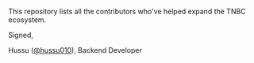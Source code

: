 This repository lists all the contributors who've helped expand the TNBC ecosystem.

Signed,

Hussu ([@hussu010](https://github.com/hussu010)), Backend Developer